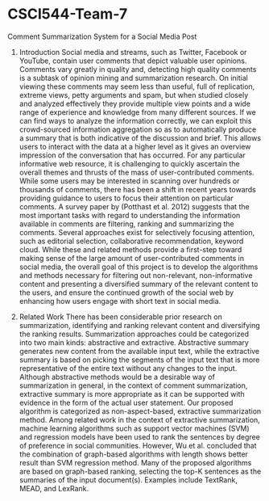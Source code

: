 # CSCI544-Team-7
Comment Summarization System for a Social Media Post

1.	Introduction 
Social media and streams, such as Twitter, Facebook or YouTube, contain user comments that depict valuable user opinions. Comments vary greatly in quality and, detecting high quality comments is a subtask of opinion mining and summarization research. On initial viewing these comments may seem less than useful, full of replication, extreme views, petty arguments and spam, but when studied closely and analyzed effectively they provide multiple view points and a wide range of experience and knowledge from many different sources. If we can find ways to analyze the information correctly, we can exploit this crowd-sourced information aggregation so as to automatically produce a summary that is both indicative of the discussion and brief. This allows users to interact with the data at a higher level as it gives an overview impression of the conversation that has occurred.
For any particular informative web resource, it is challenging to quickly ascertain the overall themes and thrusts of the mass of user-contributed comments. While some users may be interested in scanning over hundreds or thousands of comments, there has been a shift in recent years towards providing guidance to users to focus their attention on particular comments. A survey paper by (Potthast et al. 2012) suggests that the most important tasks with regard to understanding the information available in comments are filtering, ranking and summarizing the comments. Several approaches exist for selectively focusing attention, such as editorial selection, collaborative recommendation, keyword cloud. While these and related methods provide a first-step toward making sense of the large amount of user-contributed comments in social media, the overall goal of this project is to develop the algorithms and methods necessary for filtering out non-relevant, non-informative content and presenting a diversified summary of the relevant content to the users, and ensure the continued growth of the social web by enhancing how users engage with short text in social media.

2.	Related Work
There has been considerable prior research on summarization, identifying and ranking relevant content and diversifying the ranking results. Summarization approaches could be categorized into two main kinds: abstractive and extractive. Abstractive summary generates new content from the available input text, while the extractive summary is based on picking the segments of the input text that is more representative of the entire text without any changes to the input. Although abstractive methods would be a desirable way of summarization in general, in the context of comment summarization, extractive summary is more appropriate as it can be supported with evidence in the form of the actual user statement. 
Our proposed algorithm is categorized as non-aspect-based, extractive summarization method. Among related work in the context of extractive summarization, machine learning algorithms such as support vector machines (SVM) and regression models have been used to rank the sentences by degree of preference in social communities. However, Wu et al. concluded that the combination of graph-based algorithms with length shows better result than SVM regression method. Many of the proposed algorithms are based on graph-based ranking, selecting the top-K sentences as the summaries of the input document(s). Examples include TextRank, MEAD, and LexRank. 
